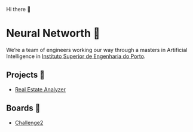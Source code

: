 Hi there 👋

# Neural Networth 🧠

We’re a team of engineers working our way through a masters in Artificial Intelligence in [Instituto Superior de Engenharia do Porto](https://isep.ipp.pt).

## Projects 🚀

* [Real Estate Analyzer](https://github.com/theneuralnetworth/RealEstateAnalyzer)


## Boards 🚀

* [Challenge2](https://github.com/orgs/theneuralnetworth/projects/1)
